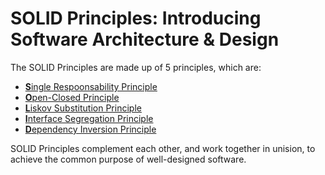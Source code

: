 # SOLID Principles: Introducing Software Architecture & Design

The SOLID Principles are made up of 5 principles, which are:

- [**S**ingle Respoonsability Principle](./single-responsability.md)
- [**O**pen-Closed Principle](./open-closed.md)
- [**L**iskov Substitution Principle](./liskov-substitution.md)
- [**I**nterface Segregation Principle](./interface-segregation.md)
- [**D**ependency Inversion Principle](./dependency-inversion.md)

SOLID Principles complement each other, and work together in unision, to achieve the common purpose of well-designed software.